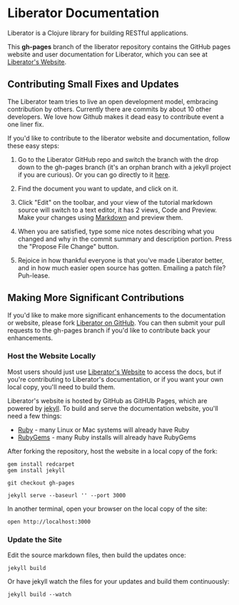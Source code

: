 Liberator Documentation
=======================

Liberator is a Clojure library for building RESTful applications.

This **gh-pages** branch of the liberator repository contains the GitHub pages website and user documentation for Liberator, which you can see at [Liberator's Website](http://clojure-liberator.github.io/liberator/).

## Contributing Small Fixes and Updates

The Liberator team tries to live an open development model, embracing contribution by others. Currently there are commits by about 10 other developers. We love how Github makes it dead easy to contribute event a one liner fix.

If you'd like to contribute to the liberator website and documentation, follow these easy steps:

1. Go to the Liberator GitHub repo and switch the branch with the drop down to the gh-pages branch (it's an orphan branch with a jekyll project if you are curious). Or you can go directly to it [here](https://github.com/clojure-liberator/liberator/tree/gh-pages).

2. Find the document you want to update, and click on it.

3. Click "Edit" on the toolbar, and your view of the tutorial markdown source will switch to a text editor, it has 2 views, Code and Preview. Make your changes using [Markdown](http://daringfireball.net/projects/markdown/syntax) and preview them.

4. When you are satisfied, type some nice notes describing what you changed and why in the commit summary and description portion. Press the "Propose File Change" button.

5. Rejoice in how thankful everyone is that you've made Liberator better, and in how much easier open source has gotten. Emailing a patch file? Puh-lease.

## Making More Significant Contributions

If you'd like to make more significant enhancements to the documentation or website, please fork [Liberator on GitHub](https://github.com/clojure-liberator/liberator). You can then submit your pull requests to the gh-pages branch if you'd like to contribute back your enhancements. 

### Host the Website Locally

Most users should just use [Liberator's Website](http://clojure-liberator.github.io/liberator/) to access the docs, but if you're contributing to Liberator's documentation, or if you want your own local copy, you'll need to build them.

Liberator's website is hosted by GitHub as GitHUb Pages, which are powered by [jekyll](http://jekyllrb.com/). To build and serve the documentation website, you'll need a few things:

* [Ruby](https://www.ruby-lang.org/) - many Linux or Mac systems will already have Ruby
* [RubyGems](http://rubygems.org/) - many Ruby installs will already have RubyGems

After forking the repository, host the website in a local copy of the fork:
 
```console
gem install redcarpet
gem install jekyll

git checkout gh-pages

jekyll serve --baseurl '' --port 3000
```

In another terminal, open your browser on the local copy of the site:

```console
open http://localhost:3000
```

### Update the Site

Edit the source markdown files, then build the updates once:

```console
jekyll build
```

Or have jekyll watch the files for your updates and build them continuously:

```console
jekyll build --watch
```